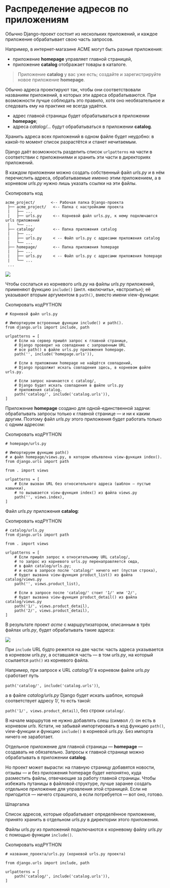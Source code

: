 # Распределение адресов по приложениям

Обычно Django-проект состоит из нескольких приложений, и каждое приложение обрабатывает свою часть запросов.

Например, в интернет-магазине ACME могут быть разные приложения:

- приложение **homepage** управляет главной страницей,
- приложение **catalog** отображает товары в каталоге.

> Приложение **catalog** у вас уже есть; создайте и зарегистрируйте новое приложение **homepage**.

Обычно адреса проектируют так, чтобы они соответствовали названиям приложений, в которых эти адреса обрабатываются. При возможности лучше соблюдать это правило, хотя оно необязательное и следовать ему на практике не всегда удаётся.

- адрес главной страницы будет обрабатываться в приложении **homepage**;
- адреса _catalog/..._ будут обрабатываться в приложении **catalog**.

Хранить адреса всех приложений в одном файле будет неудобно: в какой-то момент список разрастётся и станет нечитаемым.

Django даёт возможность разделить список `urlpatterns` на части в соответствии с приложениями и хранить эти части в директориях приложений.

В каждом приложении можно создать собственный файл _urls.py_ и в нём перечислить адреса, обрабатываемые именно этим приложением, а в корневом _urls.py_ нужно лишь указать ссылки на эти файлы.

Скопировать код

```
acme_project/       <-- Рабочая папка Django-проекта
 ├── acme_project/   <-- Папка с настройками проекта  
 |   ├── ...
 |   ├── urls.py     <-- Корневой файл urls.py, к нему подключаются urls приложений  
 |   └── ...
 ├── catalog/        <-- Папка приложения catalog
 |   ├── ...
 |   ├── urls.py     < -- Файл urls.py с адресами приложения catalog
 |   └── ...
 ├── homepage/       <-- Папка приложения homepage
 |   ├── ...
 |   ├── urls.py     < -- Файл urls.py с адресами приложения homepage
 |   └── ...
 ... 
```

![](https://pictures.s3.yandex.net/resources/2_1685546060.png)

Чтобы сослаться из корневого _urls.py_ на файлы _urls.py_ приложений, применяют функцию `include()` (англ. «включить», «встроить»); её указывают вторым аргументом в `path()`, вместо имени view-функции:

Скопировать кодPYTHON

```
# Корневой файл urls.py 

# Импортируем встроенные функции include() и path().
from django.urls import include, path

urlpatterns = [    
    # Если на сервер пришёл запрос к главной странице,
    # Django проверит на совпадение с запрошенным URL 
    # все path() в файле urls.py приложения homepage.
    path('', include('homepage.urls')),

    # Если в приложении homepage не найдётся совпадений,
    # Django продолжит искать совпадения здесь, в корневом файле urls.py.

    # Если запрос начинается с catalog/, 
    # Django будет искать совпадения в файле urls.py
    # приложения catalog.
    path('catalog/', include('catalog.urls')),
] 
```

Приложение **homepage** создано для одной-единственной задачи: обрабатывать запросы только к главной странице — и ни к каким другим. Поэтому файл _urls.py_ этого приложения будет работать только с одним адресом:

Скопировать кодPYTHON

```
# homepage/urls.py

# Импортируем функцию path() 
# и файл homepage/views.py, в котором объявлена view-функция index().
from django.urls import path

from . import views

urlpatterns = [
    # Если вызван URL без относительного адреса (шаблон — пустые кавычки),
    # то вызывается view-функция index() из файла views.py
    path('', views.index),
] 
```

Файл _urls.py_ приложения **catalog**:

Скопировать кодPYTHON

```
# catalog/urls.py
from django.urls import path

from . import views

urlpatterns = [
    # Если пришёл запрос к относительному URL catalog/,
    # то запрос из корневого urls.py перенаправляется сюда, 
    # в файл catalog/urls.py;
    # и если в запросе после 'catalog/' ничего нет (пустая строка),
    # будет вызвана view-функция product_list() из файла catalog/views.py
    path('', views.product_list),

    # Если в запросе после 'catalog/' стоит '1/' или '2/',
    # будет вызвана view-функция product_detail() из файла catalog/views.py
    path('1/', views.product_detail),
    path('2/', views.product_detail),
] 
```

В результате проект _acme_ с маршрутизатором, описанным в трёх файлах _urls.py_, будет обрабатывать такие адреса:

![](https://pictures.s3.yandex.net/resources/3_1685546071.png)

При `include` URL будто режется на две части: часть адреса указывается в корневом _urls.py_, а оставшаяся часть — в том _urls.py_, на который ссылается `path()` из корневого файла.

Например, при запросе к URL _catalog/1/_ в корневом файле _urls.py_ сработает путь

`path('catalog/', include('catalog.urls'))`,

а в файле _catalog/urls.py_ Django будет искать шаблон, который соответствует адресу _1/_, то есть такой:

`path('1/', views.product_detail)`, без строки `catalog/`.

В начале маршрутов не нужно добавлять слеш (символ `/`): он есть в корневом _urls._ Кстати, не забывай импортировать в код функцию `path()`, view-функции и функцию `include()` в корневой _urls.py_. Без импорта ничего не заработает.

Отдельное приложение для главной страницы — **homepage** — создавать не обязательно. Запросы к главной странице можно обрабатывать в приложении **catalog**.

Но проект может вырасти: на главную страницу добавятся новости, отзывы — и без приложения homepage будет непонятно, куда разместить файлы, отвечающие за работу главной страницы. Чтобы избежать путаницы в файловой структуре, лучше заранее создать отдельное приложение для управления этой страницей. Если не пригодится — ничего страшного, а если потребуется — вот оно, готово.

Шпаргалка

Список адресов, которые обрабатывает определённое приложение, принято хранить в отдельном _urls.py_ в директории этого приложения.

Файлы _urls.py_ из приложений подключаются к корневому файлу _urls.py_ с помощью функции `include()`.

Скопировать кодPYTHON

```
# название_проекта/urls.py (корневой urls.py проекта)

from django.urls import include, path 

urlpatterns = [
    path('catalog/', include('catalog.urls')),
] 
```